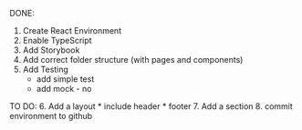 DONE: 
1. Create React Environment
2. Enable TypeScript
3. Add Storybook
4. Add correct folder structure (with pages and components)
5. Add Testing
    * add simple test
    * add mock - no

TO DO: 
6. Add a layout
    * include header
    * footer
7. Add a section
8. commit environment to github
